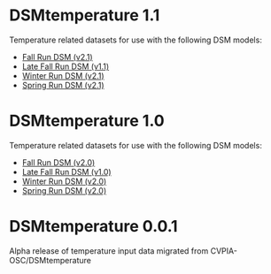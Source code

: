 # DSMtemperature 1.1

Temperature related datasets for use with the following DSM models:

* [Fall Run DSM (v2.1)](https://github.com/CVPIA-OSC/fallRunDSM/releases/tag/v2.0)
* [Late Fall Run DSM (v1.1)](https://github.com/CVPIA-OSC/fallRunDSM/releases/tag/v1.0)
* [Winter Run DSM (v2.1)](https://github.com/CVPIA-OSC/winterRunDSM/releases/tag/v2.0)
* [Spring Run DSM (v2.1)](https://github.com/CVPIA-OSC/springRunDSM/releases/tag/v2.0)

# DSMtemperature 1.0

Temperature related datasets for use with the following DSM models:

* [Fall Run DSM (v2.0)](https://github.com/CVPIA-OSC/fallRunDSM/releases/tag/v2.0)
* [Late Fall Run DSM (v1.0)](https://github.com/CVPIA-OSC/fallRunDSM/releases/tag/v1.0)
* [Winter Run DSM (v2.0)](https://github.com/CVPIA-OSC/winterRunDSM/releases/tag/v2.0)
* [Spring Run DSM (v2.0)](https://github.com/CVPIA-OSC/springRunDSM/releases/tag/v2.0)

# DSMtemperature 0.0.1

Alpha release of temperature input data migrated from CVPIA-OSC/DSMtemperature
